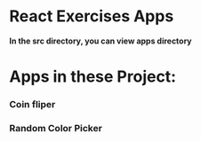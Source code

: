 # React Exercises Apps 

**In the src directory, you can view apps directory**
# Apps in these Project:
### Coin fliper
### Random Color Picker
